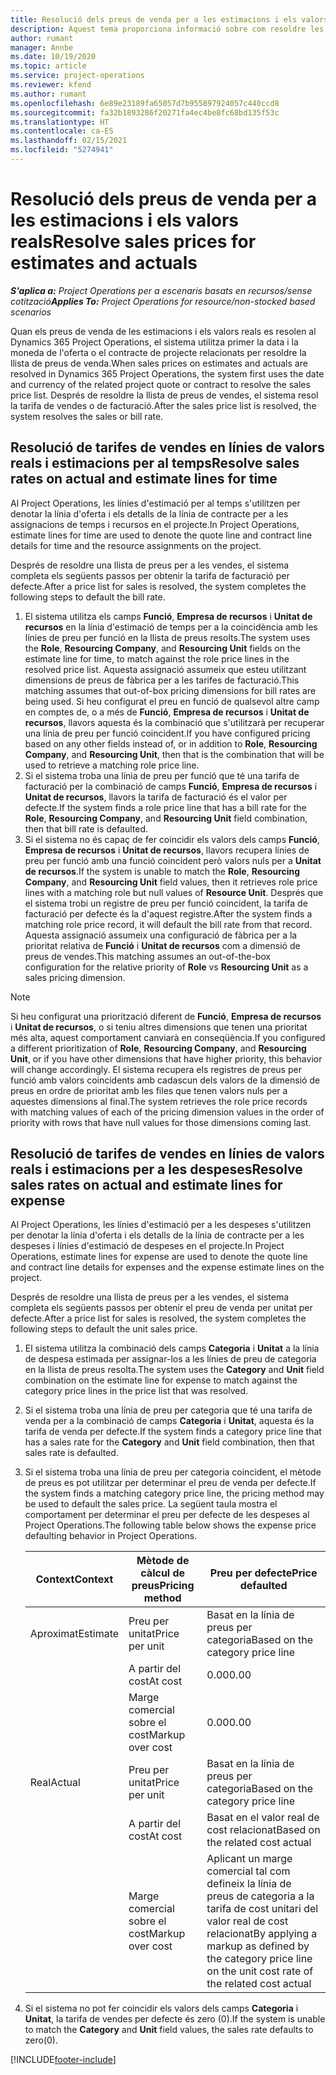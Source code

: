 ```yaml
---
title: Resolució dels preus de venda per a les estimacions i els valors reals
description: Aquest tema proporciona informació sobre com resoldre les tarifes de vendes per a estimacions i valors reals.
author: rumant
manager: Annbe
ms.date: 10/19/2020
ms.topic: article
ms.service: project-operations
ms.reviewer: kfend
ms.author: rumant
ms.openlocfilehash: 6e89e23189fa65057d7b955897924057c440ccd8
ms.sourcegitcommit: fa32b1893286f20271fa4ec4be8fc68bd135f53c
ms.translationtype: HT
ms.contentlocale: ca-ES
ms.lasthandoff: 02/15/2021
ms.locfileid: "5274941"
---
```

# <a name="resolve-sales-prices-for-estimates-and-actuals"></a><span data-ttu-id="13fd3-103">Resolució dels preus de venda per a les estimacions i els valors reals</span><span class="sxs-lookup"><span data-stu-id="13fd3-103">Resolve sales prices for estimates and actuals</span></span>

<span data-ttu-id="13fd3-104">_**S'aplica a:** Project Operations per a escenaris basats en recursos/sense cotització_</span><span class="sxs-lookup"><span data-stu-id="13fd3-104">_**Applies To:** Project Operations for resource/non-stocked based scenarios_</span></span>

<span data-ttu-id="13fd3-105">Quan els preus de venda de les estimacions i els valors reals es resolen al Dynamics 365 Project Operations, el sistema utilitza primer la data i la moneda de l'oferta o el contracte de projecte relacionats per resoldre la llista de preus de venda.</span><span class="sxs-lookup"><span data-stu-id="13fd3-105">When sales prices on estimates and actuals are resolved in Dynamics 365 Project Operations, the system first uses the date and currency of the related project quote or contract to resolve the sales price list.</span></span> <span data-ttu-id="13fd3-106">Després de resoldre la llista de preus de vendes, el sistema resol la tarifa de vendes o de facturació.</span><span class="sxs-lookup"><span data-stu-id="13fd3-106">After the sales price list is resolved, the system resolves the sales or bill rate.</span></span>

## <a name="resolve-sales-rates-on-actual-and-estimate-lines-for-time"></a><span data-ttu-id="13fd3-107">Resolució de tarifes de vendes en línies de valors reals i estimacions per al temps</span><span class="sxs-lookup"><span data-stu-id="13fd3-107">Resolve sales rates on actual and estimate lines for time</span></span>

<span data-ttu-id="13fd3-108">Al Project Operations, les línies d'estimació per al temps s'utilitzen per denotar la línia d'oferta i els detalls de la línia de contracte per a les assignacions de temps i recursos en el projecte.</span><span class="sxs-lookup"><span data-stu-id="13fd3-108">In Project Operations, estimate lines for time are used to denote the quote line and contract line details for time and the resource assignments on the project.</span></span>

<span data-ttu-id="13fd3-109">Després de resoldre una llista de preus per a les vendes, el sistema completa els següents passos per obtenir la tarifa de facturació per defecte.</span><span class="sxs-lookup"><span data-stu-id="13fd3-109">After a price list for sales is resolved, the system completes the following steps to default the bill rate.</span></span>

1. <span data-ttu-id="13fd3-110">El sistema utilitza els camps **Funció**, **Empresa de recursos** i **Unitat de recursos** en la línia d'estimació de temps per a la coincidència amb les línies de preu per funció en la llista de preus resolts.</span><span class="sxs-lookup"><span data-stu-id="13fd3-110">The system uses the **Role**, **Resourcing Company**, and **Resourcing Unit** fields on the estimate line for time, to match against the role price lines in the resolved price list.</span></span> <span data-ttu-id="13fd3-111">Aquesta assignació assumeix que esteu utilitzant dimensions de preus de fàbrica per a les tarifes de facturació.</span><span class="sxs-lookup"><span data-stu-id="13fd3-111">This matching assumes that out-of-box pricing dimensions for bill rates are being used.</span></span> <span data-ttu-id="13fd3-112">Si heu configurat el preu en funció de qualsevol altre camp en comptes de, o a més de **Funció**, **Empresa de recursos** i **Unitat de recursos**, llavors aquesta és la combinació que s'utilitzarà per recuperar una línia de preu per funció coincident.</span><span class="sxs-lookup"><span data-stu-id="13fd3-112">If you have configured pricing based on any other fields instead of, or in addition to **Role**, **Resourcing Company**, and **Resourcing Unit**, then that is the combination that will be used to retrieve a matching role price line.</span></span>
2. <span data-ttu-id="13fd3-113">Si el sistema troba una línia de preu per funció que té una tarifa de facturació per la combinació de camps **Funció**, **Empresa de recursos** i **Unitat de recursos**, llavors la tarifa de facturació és el valor per defecte.</span><span class="sxs-lookup"><span data-stu-id="13fd3-113">If the system finds a role price line that has a bill rate for the **Role**, **Resourcing Company**, and **Resourcing Unit** field combination, then that bill rate is defaulted.</span></span>
3. <span data-ttu-id="13fd3-114">Si el sistema no és capaç de fer coincidir els valors dels camps **Funció**, **Empresa de recursos** i **Unitat de recursos**, llavors recupera línies de preu per funció amb una funció coincident però valors nuls per a **Unitat de recursos**.</span><span class="sxs-lookup"><span data-stu-id="13fd3-114">If the system is unable to match the **Role**, **Resourcing Company**, and **Resourcing Unit** field values, then it retrieves role price lines with a matching role but null values of **Resource Unit**.</span></span> <span data-ttu-id="13fd3-115">Després que el sistema trobi un registre de preu per funció coincident, la tarifa de facturació per defecte és la d'aquest registre.</span><span class="sxs-lookup"><span data-stu-id="13fd3-115">After the system finds a matching role price record, it will default the bill rate from that record.</span></span> <span data-ttu-id="13fd3-116">Aquesta assignació assumeix una configuració de fàbrica per a la prioritat relativa de **Funció** i **Unitat de recursos** com a dimensió de preus de vendes.</span><span class="sxs-lookup"><span data-stu-id="13fd3-116">This matching assumes an out-of-the-box configuration for the relative priority of **Role** vs **Resourcing Unit** as a sales pricing dimension.</span></span>

> [!NOTE]
> <span data-ttu-id="13fd3-117">Si heu configurat una priorització diferent de **Funció**, **Empresa de recursos** i **Unitat de recursos**, o si teniu altres dimensions que tenen una prioritat més alta, aquest comportament canviarà en conseqüència.</span><span class="sxs-lookup"><span data-stu-id="13fd3-117">If you configured a different prioritization of **Role**, **Resourcing Company**, and **Resourcing Unit**, or if you have other dimensions that have higher priority, this behavior will change accordingly.</span></span> <span data-ttu-id="13fd3-118">El sistema recupera els registres de preus per funció amb valors coincidents amb cadascun dels valors de la dimensió de preus en ordre de prioritat amb les files que tenen valors nuls per a aquestes dimensions al final.</span><span class="sxs-lookup"><span data-stu-id="13fd3-118">The system retrieves the role price records with matching values of each of the pricing dimension values in the order of priority with rows that have null values for those dimensions coming last.</span></span>

## <a name="resolve-sales-rates-on-actual-and-estimate-lines-for-expense"></a><span data-ttu-id="13fd3-119">Resolució de tarifes de vendes en línies de valors reals i estimacions per a les despeses</span><span class="sxs-lookup"><span data-stu-id="13fd3-119">Resolve sales rates on actual and estimate lines for expense</span></span>

<span data-ttu-id="13fd3-120">Al Project Operations, les línies d'estimació per a les despeses s'utilitzen per denotar la línia d'oferta i els detalls de la línia de contracte per a les despeses i línies d'estimació de despeses en el projecte.</span><span class="sxs-lookup"><span data-stu-id="13fd3-120">In Project Operations, estimate lines for expense are used to denote the quote line and contract line details for expenses and the expense estimate lines on the project.</span></span>

<span data-ttu-id="13fd3-121">Després de resoldre una llista de preus per a les vendes, el sistema completa els següents passos per obtenir el preu de venda per unitat per defecte.</span><span class="sxs-lookup"><span data-stu-id="13fd3-121">After a price list for sales is resolved, the system completes the following steps to default the unit sales price.</span></span>

1. <span data-ttu-id="13fd3-122">El sistema utilitza la combinació dels camps **Categoria** i **Unitat** a la línia de despesa estimada per assignar-los a les línies de preu de categoria en la llista de preus resolta.</span><span class="sxs-lookup"><span data-stu-id="13fd3-122">The system uses the **Category** and **Unit** field combination on the estimate line for expense to match against the category price lines in the price list that was resolved.</span></span>
2. <span data-ttu-id="13fd3-123">Si el sistema troba una línia de preu per categoria que té una tarifa de venda per a la combinació de camps **Categoria** i **Unitat**, aquesta és la tarifa de venda per defecte.</span><span class="sxs-lookup"><span data-stu-id="13fd3-123">If the system finds a category price line that has a sales rate for the **Category** and **Unit** field combination, then that sales rate is defaulted.</span></span>
3. <span data-ttu-id="13fd3-124">Si el sistema troba una línia de preu per categoria coincident, el mètode de preus es pot utilitzar per determinar el preu de venda per defecte.</span><span class="sxs-lookup"><span data-stu-id="13fd3-124">If the system finds a matching category price line, the pricing method may be used to default the sales price.</span></span> <span data-ttu-id="13fd3-125">La següent taula mostra el comportament per determinar el preu per defecte de les despeses al Project Operations.</span><span class="sxs-lookup"><span data-stu-id="13fd3-125">The following table below shows the expense price defaulting behavior in Project Operations.</span></span>

    | <span data-ttu-id="13fd3-126">Context</span><span class="sxs-lookup"><span data-stu-id="13fd3-126">Context</span></span> | <span data-ttu-id="13fd3-127">Mètode de càlcul de preus</span><span class="sxs-lookup"><span data-stu-id="13fd3-127">Pricing method</span></span> | <span data-ttu-id="13fd3-128">Preu per defecte</span><span class="sxs-lookup"><span data-stu-id="13fd3-128">Price defaulted</span></span> |
    | --- | --- | --- |
    | <span data-ttu-id="13fd3-129">Aproximat</span><span class="sxs-lookup"><span data-stu-id="13fd3-129">Estimate</span></span> | <span data-ttu-id="13fd3-130">Preu per unitat</span><span class="sxs-lookup"><span data-stu-id="13fd3-130">Price per unit</span></span> | <span data-ttu-id="13fd3-131">Basat en la línia de preus per categoria</span><span class="sxs-lookup"><span data-stu-id="13fd3-131">Based on the category price line</span></span> |
    | &nbsp; | <span data-ttu-id="13fd3-132">A partir del cost</span><span class="sxs-lookup"><span data-stu-id="13fd3-132">At cost</span></span> | <span data-ttu-id="13fd3-133">0.00</span><span class="sxs-lookup"><span data-stu-id="13fd3-133">0.00</span></span> |
    | &nbsp; | <span data-ttu-id="13fd3-134">Marge comercial sobre el cost</span><span class="sxs-lookup"><span data-stu-id="13fd3-134">Markup over cost</span></span> | <span data-ttu-id="13fd3-135">0.00</span><span class="sxs-lookup"><span data-stu-id="13fd3-135">0.00</span></span> |
    | <span data-ttu-id="13fd3-136">Real</span><span class="sxs-lookup"><span data-stu-id="13fd3-136">Actual</span></span> | <span data-ttu-id="13fd3-137">Preu per unitat</span><span class="sxs-lookup"><span data-stu-id="13fd3-137">Price per unit</span></span> | <span data-ttu-id="13fd3-138">Basat en la línia de preus per categoria</span><span class="sxs-lookup"><span data-stu-id="13fd3-138">Based on the category price line</span></span> |
    | &nbsp; | <span data-ttu-id="13fd3-139">A partir del cost</span><span class="sxs-lookup"><span data-stu-id="13fd3-139">At cost</span></span> | <span data-ttu-id="13fd3-140">Basat en el valor real de cost relacionat</span><span class="sxs-lookup"><span data-stu-id="13fd3-140">Based on the related cost actual</span></span> |
    | &nbsp; | <span data-ttu-id="13fd3-141">Marge comercial sobre el cost</span><span class="sxs-lookup"><span data-stu-id="13fd3-141">Markup over cost</span></span> | <span data-ttu-id="13fd3-142">Aplicant un marge comercial tal com defineix la línia de preus de categoria a la tarifa de cost unitari del valor real de cost relacionat</span><span class="sxs-lookup"><span data-stu-id="13fd3-142">By applying a markup as defined by the category price line on the unit cost rate of the related cost actual</span></span> |

4. <span data-ttu-id="13fd3-143">Si el sistema no pot fer coincidir els valors dels camps **Categoria** i **Unitat**, la tarifa de vendes per defecte és zero (0).</span><span class="sxs-lookup"><span data-stu-id="13fd3-143">If the system is unable to match the **Category** and **Unit** field values, the sales rate defaults to zero(0).</span></span>


[!INCLUDE[footer-include](../includes/footer-banner.md)]